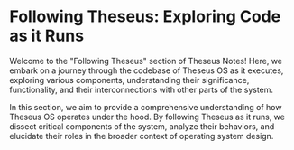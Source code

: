 # Following Theseus: Exploring Code as it Runs

Welcome to the "Following Theseus" section of Theseus Notes! Here, we embark on a journey through the codebase of Theseus OS as it executes, exploring various components, understanding their significance, functionality, and their interconnections with other parts of the system.

In this section, we aim to provide a comprehensive understanding of how Theseus OS operates under the hood. By following Theseus as it runs, we dissect critical components of the system, analyze their behaviors, and elucidate their roles in the broader context of operating system design.

